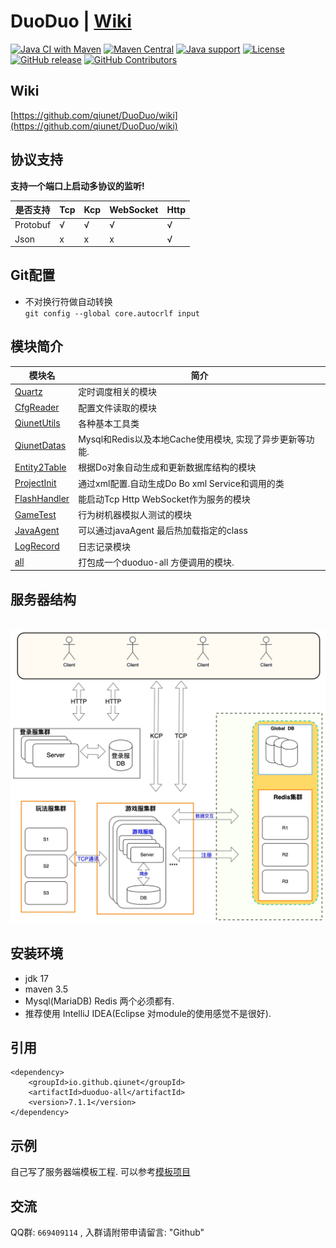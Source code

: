 # DuoDuo | [Wiki](https://github.com/qiunet/DuoDuo/wiki)
[![Java CI with Maven](https://github.com/qiunet/DuoDuo/actions/workflows/maven.yml/badge.svg)](https://github.com/qiunet/DuoDuo/actions/workflows/maven.yml)
[![Maven Central](https://img.shields.io/maven-central/v/io.github.qiunet/duoduo-all?logo=apache-maven&logoColor=white)](https://search.maven.org/artifact/io.github.qiunet/duoduo-all)
[![Java support](https://img.shields.io/badge/Java-17+-green?logo=java&logoColor=white)](https://openjdk.java.net/)
[![License](https://img.shields.io/badge/license-apache--2.0-green)](https://www.apache.org/licenses/LICENSE-2.0.html)
[![GitHub release](https://img.shields.io/github/release/qiunet/DuoDuo)](https://github.com/qiunet/DuoDuo/releases)
[![GitHub Contributors](https://img.shields.io/github/contributors/qiunet/DuoDuo)](https://github.com/qiunet/DuoDuo/graphs/contributors)
	
## Wiki
[https://github.com/qiunet/DuoDuo/wiki](https://github.com/qiunet/DuoDuo/wiki)

## 协议支持
**支持一个端口上启动多协议的监听!**  

| 是否支持     | Tcp | Kcp | WebSocket | Http |
|----------|-----|-----|-----------|------|
| Protobuf | √   | √   | √         | √    |
| Json     | x   | x   | x         | √    |

## Git配置
 - 不对换行符做自动转换<br />
`git config --global core.autocrlf input`

## 模块简介
| 模块名                                    | 简介                                    |
|----------------------------------------|---------------------------------------|
| [Quartz](Quartz/README.md)             | 定时调度相关的模块                             |
| [CfgReader](CfgReader/README.md)       | 配置文件读取的模块                             |
| [QiunetUtils](QiunetUtils/README.md)   | 各种基本工具类                               |
| [QiunetDatas](QiunetDatas/README.md)   | Mysql和Redis以及本地Cache使用模块, 实现了异步更新等功能. |
| [Entity2Table](Entity2Table/README.md) | 根据Do对象自动生成和更新数据库结构的模块                 |
| [ProjectInit](ProjectInit/README.md)   | 通过xml配置.自动生成Do Bo xml Service和调用的类    |
| [FlashHandler](FlashHandler/README.md) | 能启动Tcp Http WebSocket作为服务的模块          |
| [GameTest](GameTest/README.md)         | 行为树机器模拟人测试的模块                         |
| [JavaAgent](JavaAgent/README.md)       | 可以通过javaAgent 最后热加载指定的class           |
| [LogRecord](LogRecord/README.md)       | 日志记录模块                                |
| [all](all/README.md)                   | 打包成一个duoduo-all 方便调用的模块.              |


## 服务器结构

​	![服务器项目结构](all/img/ServerConstructor.png)

## 安装环境

* jdk 17
* maven 3.5
* Mysql(MariaDB) Redis 两个必须都有.
* 推荐使用 IntelliJ IDEA(Eclipse 对module的使用感觉不是很好).

## 引用
	<dependency>
		<groupId>io.github.qiunet</groupId>
		<artifactId>duoduo-all</artifactId>
		<version>7.1.1</version>
	</dependency>

 
## 示例

自己写了服务器端模板工程. 可以参考[模板项目](https://github.com/qiunet/DuoDuoExample)

## 交流
QQ群: `669409114` , 入群请附带申请留言: "Github"

